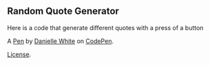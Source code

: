 Random Quote Generator
----------------------
Here is a code that generate different quotes with a press of a button

A [Pen](https://codepen.io/ArianiWhite/pen/KwKoQQG) by [Danielle White](https://codepen.io/ArianiWhite) on [CodePen](https://codepen.io).

[License](https://codepen.io/license/pen/KwKoQQG).
